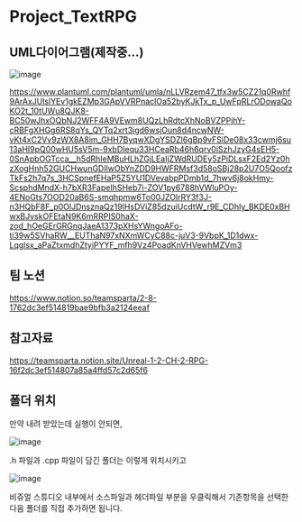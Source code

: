 # Project_TextRPG

## UML다이어그램(제작중...)
![image](https://github.com/user-attachments/assets/2c8d16e6-05a3-4c17-9706-a9af53b46df9)

https://www.plantuml.com/plantuml/umla/nLLVRzem47_tfx3w5CZ21q0Rwhf9ArAxJUlslYEv1gkEZMp3GApVVRPnaclOa52byKJkTx_p_UwFpRLrODowaQoKO2t_10tUWu8QJK8-BC50wJhxOQbNJ2WFF4A9VEwm8UQzLhRdtcXhNoBVZPPjhY-cRBFgXHGg6RS8qYs_QYTq2xrt3igd6wsjOun8d4ncwNW-vKt4xC2Vv9zWX8A8im_GHH7ByqwXDgYSDZl6gBp9vFSiDe08x33cwmj6su13aHI9pQ00wHU5sV5m-9xbDIequ33HCeaRb46h6qrv0iSzhJzyG4sEH5-0SnApbOGTcca__h5dRhIeMBuHLhZGjLEaIjZWdRUDEy5zPiDLsxF2Ed2Yz0hzXogHnh52GUCHwunGDIlwObYnZDD9HWFRMsf3d58oSBj28p2U7O5QoofzTkFs2h7q7s_3HCSpnefEHaP5Z5YU1DVevabpPDmb1d_7hwv6j8okHmy-ScsphdMndX-h7bXR3FapeIhSHeb7i-ZOV1py6788hVWluPOy-4ENoGts7OOD20aB6S-smqhpmw6To00JZOlrRY3f3J-n3HQbF8F_p0OlJDnsznaQz19IHsDViZ85dzuiUcdtW_r9E_CDhIy_BKDE0xBHwxBJvskOFEtaN9K6mRRPIS0haX-zod_hOeGErGRGnqJaeA1373pXHsYWngoAFo-ti39w5SVhaRW__EUThaN97xNXmWCyC88c-juV3-9VbpK_1D1dwx-Lqglsx_aPaZtxmdhZtyiPYYF_mfh9Vz4PoadKnVHVewhMZVm3

## 팀 노션
https://www.notion.so/teamsparta/2-8-1762dc3ef514819bae9bfb3a2124eeaf

## 참고자료
https://teamsparta.notion.site/Unreal-1-2-CH-2-RPG-16f2dc3ef514807a85a4ffd57c2d65f6

## 폴더 위치
만약 내려 받았는데 실행이 안되면,

![image](https://github.com/user-attachments/assets/ae86a4af-cc1d-4f4b-ad8b-e85f71b9e59f)

.h 파일과 .cpp 파일이 담긴 폴더는 이렇게 위치시키고 

![image](https://github.com/user-attachments/assets/85edb47a-37d6-4cb9-a47e-436c720a556c)

비쥬얼 스튜디오 내부에서 소스파일과 헤더파일 부분을 우클릭해서 기존항목을 선택한 다음 폴더를 직접 추가하면 됩니다.

